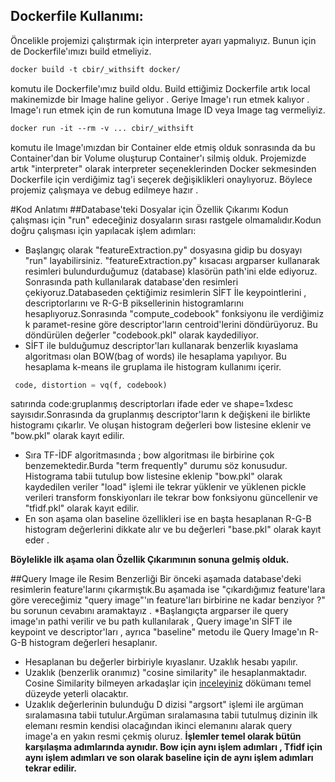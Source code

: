 ## Dockerfile Kullanımı:
Öncelikle projemizi çalıştırmak için interpreter ayarı yapmalıyız. Bunun için de Dockerfile'ımızı build etmeliyiz.
````dockerfile
docker build -t cbir/_withsift docker/
````
komutu ile Dockerfile'ımız build oldu. Build ettiğimiz Dockerfile artık local makinemizde bir Image haline geliyor . 
Geriye Image'ı run etmek kalıyor . Image'ı run etmek için de run komutuna Image ID veya Image tag vermeliyiz.
```dockerfile
docker run -it --rm -v ... cbir/_withsift 
```
komutu ile Image'ımızdan bir Container elde etmiş olduk sonrasında da bu Container'dan bir Volume oluşturup Container'ı 
silmiş olduk. Projemizde artık "interpreter" olarak interpreter seçeneklerinden Docker sekmesinden Dockerfile için 
verdiğimiz tag'i seçerek değişiklikleri onaylıyoruz. Böylece projemiz çalışmaya ve debug edilmeye hazır .

#Kod Anlatımı
##Database'teki Dosyalar için Özellik Çıkarımı
Kodun çalışması için "run" edeceğiniz dosyaların sırası rastgele olmamalıdır.Kodun doğru çalışması için yapılacak
işlem adımları:
* Başlangıç olarak "featureExtraction.py" dosyasına gidip bu dosyayı "run" layabilirsiniz. "featureExtraction.py" 
kısacası argparser kullanarak resimleri bulundurduğumuz (database) klasörün path'ini elde ediyoruz. Sonrasında path
kullanılarak database'den resimleri çekiyoruz.Databaseden çektiğimiz resimlerin SİFT İle keypointlerini , descriptorlarını
ve R-G-B piksellerinin histogramlarını hesaplıyoruz.Sonrasında "compute_codebook" fonksiyonu ile verdiğimiz k paramet-resine göre 
descriptor'ların centroid'lerini döndürüyoruz. Bu döndürülen değerler "codebook.pkl" olarak kaydediliyor. 
* SİFT ile bulduğumuz descriptor'ları kullanarak benzerlik kıyaslama algoritması olan BOW(bag of words) ile hesaplama 
yapılıyor. Bu hesaplama k-means ile gruplama ile histogram kullanımı içerir.
````python
 code, distortion = vq(f, codebook)
````
satırında code:gruplanmış descriptorları ifade eder ve shape=1xdesc sayısıdır.Sonrasında da gruplanmış descriptor'ların
k değişkeni ile birlikte histogramı çıkarlır. Ve oluşan histogram değerleri bow listesine eklenir ve "bow.pkl" olarak 
kayıt edilir. 
* Sıra TF-İDF algoritmasında ; bow algoritması ile birbirine çok benzemektedir.Burda "term frequently" durumu söz konusudur.
Histograma tabii tutulup bow listesine eklenip "bow.pkl" olarak kaydedilen veriler "load" işlemi ile tekrar yüklenir ve 
yüklenen pickle verileri transform fonskiyonları ile tekrar bow fonksiyonu güncellenir ve "tfidf.pkl" olarak kayıt edilir.
* En son aşama olan baseline özellikleri ise en başta hesaplanan R-G-B histogram değerlerini dikkate alır ve bu değerleri 
"base.pkl" olarak kayıt eder . 

**Böylelikle ilk aşama olan Özellik Çıkarımının sonuna gelmiş olduk.**

##Query Image ile Resim Benzerliği
Bir önceki aşamada database'deki resimlerin feature'larını çıkarmıştık.Bu aşamada ise "çıkardığımız feature'lara göre
vereceğimiz "query image"'ın feature'ları birbirine ne kadar benziyor ?" bu sorunun cevabını aramaktayız .
*Başlangıçta argparser ile query image'ın pathi verilir ve bu path kullanılarak , Query image'ın SİFT ile keypoint ve 
descriptor'ları , ayrıca "baseline" metodu ile Query Image'ın R-G-B histogram değerleri hesaplanır.
* Hesaplanan bu değerler birbiriyle kıyaslanır. Uzaklık hesabı yapılır.
* Uzaklık (benzerlik oranımız)  "cosine similarity" ile hesaplanmaktadır. Cosine Similarity bilmeyen arkadaşlar için
[inceleyiniz](http://www.selcukbasak.com/download/TurkceDokumanBenzerligi.pdf) dökümanı temel düzeyde yeterli olacaktır. 
* Uzaklık değerlerinin bulunduğu D dizisi "argsort" işlemi ile argüman sıralamasına tabii tutulur.Argüman sıralamasına
tabii tutulmuş dizinin ilk elemanı resmin kendisi olacağından ikinci elemanını alarak query image'a en yakın resmi çekmiş
oluruz.
**İşlemler temel olarak bütün karşılaşma adımlarında aynıdır. Bow için aynı işlem adımları , Tfidf için aynı işlem adımları
ve son olarak baseline için de aynı işlem adımları tekrar edilir.**
